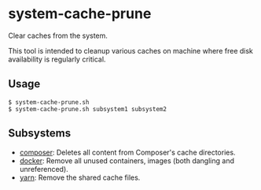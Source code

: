 # system-cache-prune

Clear caches from the system.

This tool is intended to cleanup various caches on machine where free
disk availability is regularly critical.

## Usage

```
$ system-cache-prune.sh
$ system-cache-prune.sh subsystem1 subsystem2
```

## Subsystems

- [composer]: Deletes all content from Composer's cache directories.
- [docker]: Remove all unused containers, images (both dangling and unreferenced).
- [yarn]: Remove the shared cache files.

[composer]: https://getcomposer.org/doc/03-cli.md#clear-cache-clearcache-cc
[docker]: https://docs.docker.com/engine/reference/commandline/system_prune/
[yarn]: https://yarnpkg.com/cli/cache/clean
